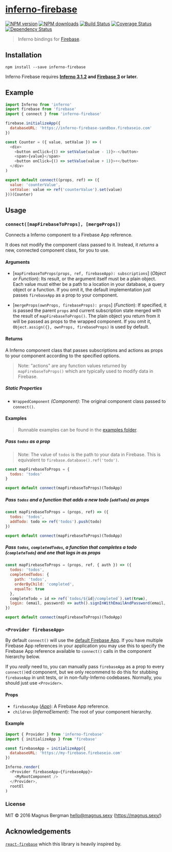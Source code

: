 # [inferno-firebase](https://github.com/magnus-bergman/inferno-firebase)

[![NPM version](http://img.shields.io/npm/v/inferno-firebase.svg?style=flat-square)](https://www.npmjs.com/package/inferno-firebase)
[![NPM downloads](http://img.shields.io/npm/dm/inferno-firebase.svg?style=flat-square)](https://www.npmjs.com/package/inferno-firebase)
[![Build Status](http://img.shields.io/travis/magnus-bergman/inferno-firebase/master.svg?style=flat-square)](https://travis-ci.org/magnus-bergman/inferno-firebase)
[![Coverage Status](https://img.shields.io/coveralls/magnus-bergman/inferno-firebase.svg?style=flat-square)](https://coveralls.io/magnus-bergman/inferno-firebase)
[![Dependency Status](http://img.shields.io/david/magnus-bergman/inferno-firebase.svg?style=flat-square)](https://david-dm.org/magnus-bergman/inferno-firebase)

> Inferno bindings for [Firebase](https://firebase.google.com).

## Installation

```
npm install --save inferno-firebase
```

Inferno Firebase requires **[Inferno 3.1.2](https://github.com/infernojs/inferno) and [Firebase 3](https://www.npmjs.com/package/firebase) or later.**

## Example

```js
import Inferno from 'inferno'
import firebase from 'firebase'
import { connect } from 'inferno-firebase'

firebase.initializeApp({
  databaseURL: 'https://inferno-firebase-sandbox.firebaseio.com'
})

const Counter = ({ value, setValue }) => (
  <div>
    <button onClick={() => setValue(value - 1)}>-</button>
    <span>{value}</span>
    <button onClick={() => setValue(value + 1)}>+</button>
  </div>
)

export default connect((props, ref) => ({
  value: 'counterValue',
  setValue: value => ref('counterValue').set(value)
}))(Counter)
```

## Usage

### `connect([mapFirebaseToProps], [mergeProps])`

Connects a Inferno component to a Firebase App reference.

It does not modify the component class passed to it. Instead, it *returns* a new, connected component class, for you to use.

#### Arguments

* [`mapFirebaseToProps(props, ref, firebaseApp): subscriptions`] \(*Object or Function*): Its result, or the argument itself must be a plain object. Each value must either be a path to a location in your database, a query object or a function. If you omit it, the default implementation just passes `firebaseApp` as a prop to your component.


* [`mergeProps(ownProps, firebaseProps): props`] \(*Function*): If specified, it is passed the parent `props` and current subscription state merged with the result of `mapFirebaseToProps()`. The plain object you return from it will be passed as props to the wrapped component. If you omit it, `Object.assign({}, ownProps, firebaseProps)` is used by default.

#### Returns

A Inferno component class that passes subscriptions and actions as props to your component according to the specified options.

> Note: "actions" are any function values returned by `mapFirebaseToProps()` which are typically used to modify data in Firebase.

##### Static Properties

* `WrappedComponent` *(Component)*: The original component class passed to `connect()`.

#### Examples

> Runnable examples can be found in the [examples folder](examples/).

##### Pass `todos` as a prop

  > Note: The value of `todos` is the path to your data in Firebase. This is equivalent to `firebase.database().ref('todo')`.

```js
const mapFirebaseToProps = {
  todos: 'todos'
}

export default connect(mapFirebaseToProps)(TodoApp)
```

#####  Pass `todos` and a function that adds a new todo (`addTodo`) as props

```js
const mapFirebaseToProps = (props, ref) => ({
  todos: 'todos',
  addTodo: todo => ref('todos').push(todo)
})

export default connect(mapFirebaseToProps)(TodoApp)
```

#####  Pass `todos`, `completedTodos`, a function that completes a todo (`completeTodo`) and one that logs in as props

```js
const mapFirebaseToProps = (props, ref, { auth }) => ({
  todos: 'todos',
  completedTodos: {
    path: 'todos',
    orderByChild: 'completed',
    equalTo: true
  },
  completeTodo = id => ref(`todos/${id}/completed`).set(true),
  login: (email, password) => auth().signInWithEmailAndPassword(email, password)
})

export default connect(mapFirebaseToProps)(TodoApp)
```

### `<Provider firebaseApp>`

By default `connect()` will use the [default Firebase App](https://firebase.google.com/docs/reference/js/firebase.app). If you have multiple Firebase App references in your application you may use this to specify the Firebase App reference available to `connect()` calls in the component hierarchy below.

If you *really* need to, you can manually pass `firebaseApp` as a prop to every `connect()`ed component, but we only recommend to do this for stubbing `firebaseApp` in unit tests, or in non-fully-Inferno codebases. Normally, you should just use `<Provider>`.

#### Props

* `firebaseApp` (*[App](https://firebase.google.com/docs/reference/js/firebase.app.App)*): A Firebase App reference.
* `children` (*InfernoElement*): The root of your component hierarchy.

#### Example

```js
import { Provider } from 'inferno-firebase'
import { initializeApp } from 'firebase'

const firebaseApp = initializeApp({
  databaseURL: 'https://my-firebase.firebaseio.com'
})

Inferno.render(
  <Provider firebaseApp={firebaseApp}>
    <MyRootComponent />
  </Provider>,
  rootEl
)
```

### License

MIT © 2016 Magnus Bergman <hello@magnus.sexy> (https://magnus.sexy/)

## Acknowledgements

[`react-firebase`](https://github.com/unfold/react-firebase) which this library is heavily inspired by.
